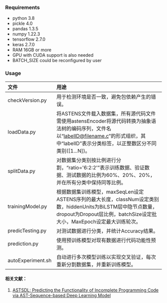 ### Requirements
+ python 3.8
+ pickle 4.0
+ pandas 1.3.5
+ numpy 1.22.3
+ tensorflow 2.7.0
+ keras 2.7.0
+ RAM 16GB or more
+ GPU with CUDA support is also needed
+ BATCH_SIZE could be reconfigured by user

### Usage
| 文件              | 用途                                                         |
| :---------------- | :----------------------------------------------------------- |
| checkVersion.py   | 用于检测环境是否一致，避免包依赖产生的错误。                 |
| loadData.py       | 将ASTENS文件载入数据集，所有源代码文件需使用astensEncoder将源代码转换为抽象语法树的编码序列，文件名以“labelID@filename.c”的形式组织，其中“labelID”表示分类标签，以正整数区分不同类别([1...N])。 |
| splitData.py      | 对数据集分类别按比例进行分割，“ratio='6:2:2'”表示训练数据、验证数据、测试数据的比例为60%、20%、20%，并在所有分类中保持同等比例。 |
| trainingModel.py  | 根据数据集训练模型，maxSeqLen设定ASTENS序列的最大长度，classNum设定类别数，hiddenUnits为BiLSTM层中隐节点数量，dropout为Dropout层比例，batchSize设定批大小，MaxEpoch设定最大训练轮次。 |
| predicTesting.py  | 对测试数据进行分类，并统计Accuracy结果。                     |
| prediction.py     | 使用预训练模型对现有数据进行代码功能性预测。                 |
| autoExperiment.sh | 自动进行多次模型训练以实现交叉验证，每次重新分割数据集，并重新训练模型。 |

#### 相关文献：

1. [ASTSDL: Predicting the Functionality of Incomplete Programming Code via AST-Sequence-based Deep Learning Model](http://engine.scichina.com/doi/10.1007/s11432-021-3665-1)
